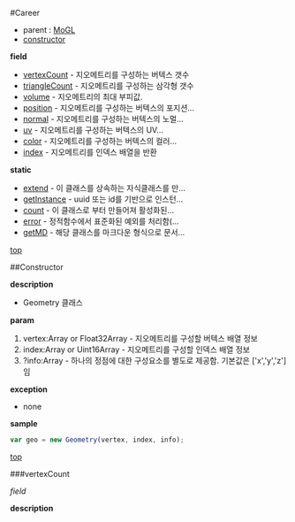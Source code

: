 #Career
* parent : [MoGL](MoGL.md)
* [constructor](#constructor)


**field**

* [vertexCount](#vertexCount) - 지오메트리를 구성하는 버텍스 갯수
* [triangleCount](#triangleCount) - 지오메트리를 구성하는 삼각형 갯수
* [volume](#volume) - 지오메트리의 최대 부피값.
* [position](#position) - 지오메트리를 구성하는 버텍스의 포지션...
* [normal](#normal) - 지오메트리를 구성하는 버텍스의 노멀...
* [uv](#uv) - 지오메트리를 구성하는 버텍스의 UV...
* [color](#color) - 지오메트리를 구성하는 버텍스의 컬러...
* [index](#index) - 지오메트리를 인덱스 배열을 반환

**static**

* [extend](#extend) - 이 클래스를 상속하는 자식클래스를 만...
* [getInstance](#getInstance) - uuid 또는 id를 기반으로 인스턴...
* [count](#count) - 이 클래스로 부터 만들어져 활성화된...
* [error](#error) - 정적함수에서 표준화된 예외를 처리함(...
* [getMD](#getMD) - 해당 클래스를 마크다운 형식으로 문서...

[top](#)

<a name="constructor"></a>
##Constructor

**description**

- Geometry 클래스

**param**

1. vertex:Array or Float32Array - 지오메트리를 구성할 버텍스 배열 정보
2. index:Array or Uint16Array - 지오메트리를 구성할 인덱스 배열 정보
3. ?info:Array - 하나의 정점에 대한 구성요소를 별도로 제공함. 기본값은 ['x','y','z']임

**exception**

- none

**sample**

```javascript
var geo = new Geometry(vertex, index, info);
```

[top](#)

<a name="vertexCount"></a>
###vertexCount

_field_


**description**
